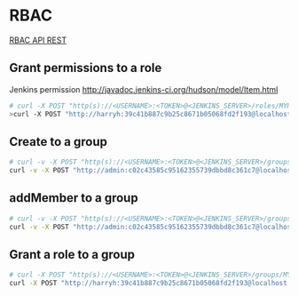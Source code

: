# RBAC

[RBAC API REST](https://go.cloudbees.com/docs/cloudbees-documentation/cje-user-guide/index.html#rbac-sect-rest-api)

## Grant permissions to a role

Jenkins permission http://javadoc.jenkins-ci.org/hudson/model/Item.html

```sh
# curl -X POST "http(s)://<USERNAME>:<TOKEN>@<JENKINS_SERVER>/roles/MYROLE/grantPermissions?permissions=permission1,permission2" [-H "CRUB"]
>curl -X POST "http://harryh:39c41b887c9b25c8671b05068fd2f193@localhost:8182/roles/myrole/grantPermissions?permissions=hudson.model.Item.Discover,hudson.model.Hudson.Administer"
```

## Create to a group

```sh
# curl -v -X POST "http(s)://<USERNAME>:<TOKEN>@<JENKINS_SERVER>/groups/createGroup?name=GROUP" [-H "CRUB"]
curl -v -X POST "http://admin:c02c43585c95162355739dbbd8c361c7@localhost:8182/groups/createGroup?name=myTestGroup" -H ".crumb:78fb0c8e445f376ae57aecd2be7d4e1b"
```

## addMember to a group

```sh
# curl -v -X POST "http(s)://<USERNAME>:<TOKEN>@<JENKINS_SERVER>/groups/GROUP/addMember?name=USERUID" [-H "CRUB"]
curl -v -X POST "http://admin:c02c43585c95162355739dbbd8c361c7@localhost:8182/groups/myTestGroup/addMember?name=testUser" -H ".crumb:78fb0c8e445f376ae57aecd2be7d4e1b"
```

## Grant a role to a group

```sh
# curl -X POST "http(s)://<USERNAME>:<TOKEN>@<JENKINS_SERVER>/groups/MYGROUPNAME/grantRole?role=ROLEID&offset=NUMBER&inherited=BOOLEAN" [-H "CRUB"]
curl -X POST "http://harryh:39c41b887c9b25c8671b05068fd2f193@localhost:8182/groups/groupByCli/grantRole?role=myrole&offset=0&inherited=true"
```

